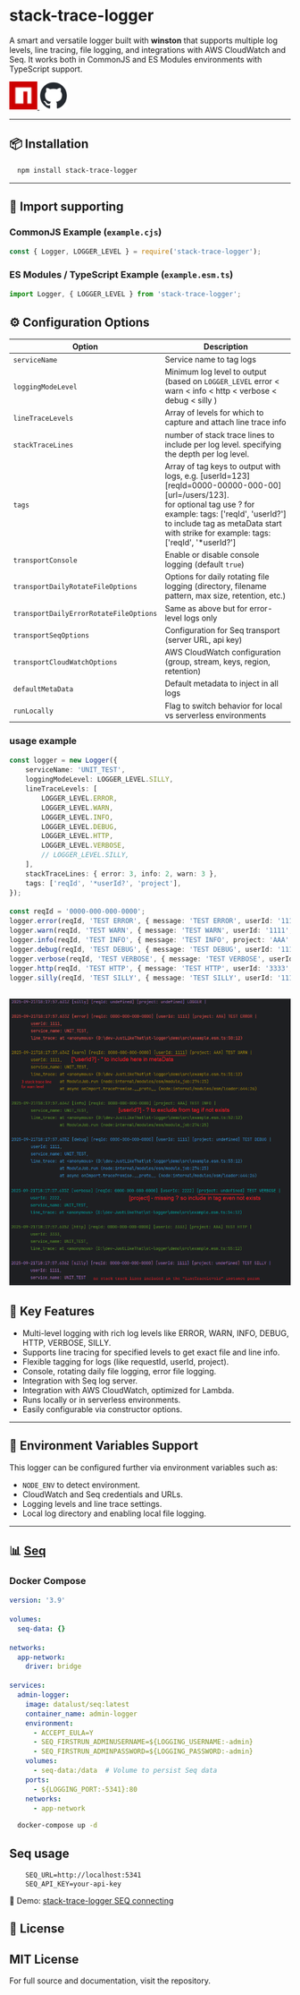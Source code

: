 
# stack-trace-logger

A smart and versatile logger built with **winston** that supports multiple log levels, line tracing, file logging, and integrations with AWS CloudWatch and Seq. It works both in CommonJS and ES Modules environments with TypeScript support.

<a href="https://www.npmjs.com/package/stack-trace-logger">
    <img src="./npm.png" alt="GitHub" width="50" height="50">
</a>

<a href="https://github.com/hdriel/stack-trace-logger">
  <img src="./github.png" alt="GitHub" width="50" height="50">
</a>

--- 

## 📦 Installation

```bash
  npm install stack-trace-logger
```

---

## 🚀 Import supporting

### CommonJS Example (`example.cjs`)

```javascript
const { Logger, LOGGER_LEVEL } = require('stack-trace-logger');
```

### ES Modules / TypeScript Example (`example.esm.ts`)
```typescript
import Logger, { LOGGER_LEVEL } from 'stack-trace-logger';
```

## ⚙️ Configuration Options

| Option                                 | Description                                                                                                                                                                                                                                                          |
|----------------------------------------|----------------------------------------------------------------------------------------------------------------------------------------------------------------------------------------------------------------------------------------------------------------------|
| `serviceName`                          | Service name to tag logs                                                                                                                                                                                                                                             |
| `loggingModeLevel`                     | Minimum log level to output (based on `LOGGER_LEVEL`  error <  warn < info < http < verbose < debug < silly )                                                                                                                                                        |
| `lineTraceLevels`                      | Array of levels for which to capture and attach line trace info                                                                                                                                                                                                      |
| `stackTraceLines`                      | number of stack trace lines to include per log level. specifying the depth per log level.                                                                                                                                                                            |
| `tags`                                 | Array of tag keys to output with logs, e.g. [userId=123] [reqId=0000-00000-000-00] [url=/users/123].<br/> for optional tag use ? for example: tags: ['reqId', 'userId?'] <br/> to include tag as metaData start with strike for example: tags: ['reqId', '*userId?'] |
| `transportConsole`                     | Enable or disable console logging (default `true`)                                                                                                                                                                                                                   |
| `transportDailyRotateFileOptions`      | Options for daily rotating file logging (directory, filename pattern, max size, retention, etc.)                                                                                                                                                                     |
| `transportDailyErrorRotateFileOptions` | Same as above but for error-level logs only                                                                                                                                                                                                                          |
| `transportSeqOptions`                  | Configuration for Seq transport (server URL, api key)                                                                                                                                                                                                                |
| `transportCloudWatchOptions`           | AWS CloudWatch configuration (group, stream, keys, region, retention)                                                                                                                                                                                                |
| `defaultMetaData`                      | Default metadata to inject in all logs                                                                                                                                                                                                                               |
| `runLocally`                           | Flag to switch behavior for local vs serverless environments                                                                                                                                                                                                         |


### usage example

```typescript
const logger = new Logger({
    serviceName: 'UNIT_TEST',
    loggingModeLevel: LOGGER_LEVEL.SILLY,
    lineTraceLevels: [
        LOGGER_LEVEL.ERROR,
        LOGGER_LEVEL.WARN,
        LOGGER_LEVEL.INFO,
        LOGGER_LEVEL.DEBUG,
        LOGGER_LEVEL.HTTP,
        LOGGER_LEVEL.VERBOSE,
        // LOGGER_LEVEL.SILLY,
    ],
    stackTraceLines: { error: 3, info: 2, warn: 3 },
    tags: ['reqId', '*userId?', 'project'],
});

const reqId = '0000-000-000-0000';
logger.error(reqId, 'TEST ERROR', { message: 'TEST ERROR', userId: '1111', project: 'AAA', stackTraceLines: 1 });
logger.warn(reqId, 'TEST WARN', { message: 'TEST WARN', userId: '1111', project: 'AAA' });
logger.info(reqId, 'TEST INFO', { message: 'TEST INFO', project: 'AAA' });
logger.debug(reqId, 'TEST DEBUG', { message: 'TEST DEBUG', userId: '1111', stackTraceLines: 3 });
logger.verbose(reqId, 'TEST VERBOSE', { message: 'TEST VERBOSE', userId: '2222' });
logger.http(reqId, 'TEST HTTP', { message: 'TEST HTTP', userId: '3333', project: 'AAA' });
logger.silly(reqId, 'TEST SILLY', { message: 'TEST SILLY', userId: '1111' });

```

![Logger Output](./logger-output-screenshot.webp)
---


## 🔑 Key Features

- Multi-level logging with rich log levels like ERROR, WARN, INFO, DEBUG, HTTP, VERBOSE, SILLY.
- Supports line tracing for specified levels to get exact file and line info.
- Flexible tagging for logs (like requestId, userId, project).
- Console, rotating daily file logging, error file logging.
- Integration with Seq log server.
- Integration with AWS CloudWatch, optimized for Lambda.
- Runs locally or in serverless environments.
- Easily configurable via constructor options.

---


## 📖 Environment Variables Support

This logger can be configured further via environment variables such as:

- `NODE_ENV` to detect environment.
- CloudWatch and Seq credentials and URLs.
- Logging levels and line trace settings.
- Local log directory and enabling local file logging.

---


## 📊 [Seq](https://datalust.co/seq)

### Docker Compose

```yaml
version: '3.9'

volumes:
  seq-data: {}

networks:
  app-network:
    driver: bridge

services:
  admin-logger:
    image: datalust/seq:latest
    container_name: admin-logger
    environment:
      - ACCEPT_EULA=Y
      - SEQ_FIRSTRUN_ADMINUSERNAME=${LOGGING_USERNAME:-admin}
      - SEQ_FIRSTRUN_ADMINPASSWORD=${LOGGING_PASSWORD:-admin}
    volumes:
      - seq-data:/data  # Volume to persist Seq data
    ports:
      - ${LOGGING_PORT:-5341}:80
    networks:
      - app-network
```

```bash
  docker-compose up -d
```

## Seq usage

```env
    SEQ_URL=http://localhost:5341
    SEQ_API_KEY=your-api-key
```

🎥 Demo: [stack-trace-logger SEQ connecting](https://youtu.be/5cKcnRtco44)


## 📜 License

MIT License
---

For full source and documentation, visit the repository.
